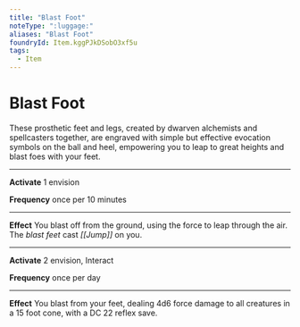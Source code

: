 ```yaml
---
title: "Blast Foot"
noteType: ":luggage:"
aliases: "Blast Foot"
foundryId: Item.kggPJkDSobO3xf5u
tags:
  - Item
---
```


# Blast Foot

These prosthetic feet and legs, created by dwarven alchemists and spellcasters together, are engraved with simple but effective evocation symbols on the ball and heel, empowering you to leap to great heights and blast foes with your feet.

* * *

**Activate** 1 envision

**Frequency** once per 10 minutes

* * *

**Effect** You blast off from the ground, using the force to leap through the air. The _blast feet_ cast _[[Jump]]_ on you.

* * *

**Activate** 2 envision, Interact

**Frequency** once per day

* * *

**Effect** You blast from your feet, dealing 4d6 force damage to all creatures in a 15 foot cone, with a DC 22 reflex save.
